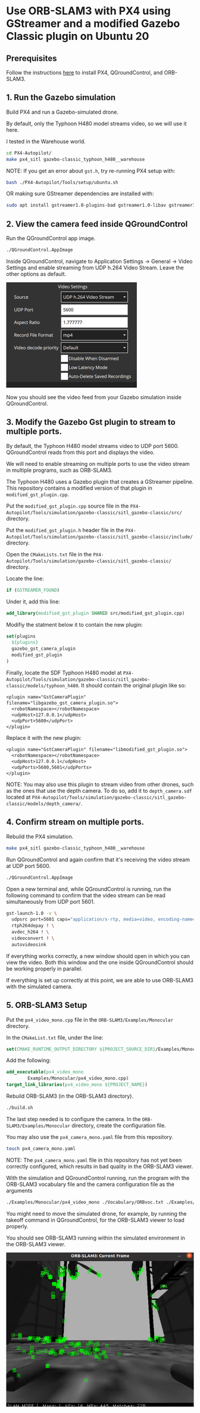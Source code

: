 # Use ORB-SLAM3 with PX4 using GStreamer and a modified Gazebo Classic plugin on Ubuntu 20


## Prerequisites
Follow the instructions [here](https://github.com/damiankryzia71/orbslam3-px4-qgc-ubuntu/tree/ubuntu20) to install PX4, QGroundControl, and ORB-SLAM3.

## 1. Run the Gazebo simulation
Build PX4 and run a Gazebo-simulated drone.

By default, only the Typhoon H480 model streams video, so we will use it here.

I tested in the Warehouse world.
```bash
cd PX4-Autopilot/
make px4_sitl gazebo-classic_typhoon_h480__warehouse
```
NOTE: If you get an error about `gst.h`, try re-running PX4 setup with:
```bash
bash ./PX4-Autopilot/Tools/setup/ubuntu.sh
```
OR making sure GStreamer dependencies are installed with:
```bash
sudo apt install gstreamer1.0-plugins-bad gstreamer1.0-libav gstreamer1.0-gl -y
```

## 2. View the camera feed inside QGroundControl
Run the QGroundControl app image.
```bash
./QGroundControl.AppImage
```
Inside QGroundControl, navigate to Application Settings -> General -> Video Settings and enable streaming from UDP h.264 Video Stream.
Leave the other options as default.

![QGC Settings](https://github.com/damiankryzia71/Senior-Project/blob/1ed7adff260b4aad2c58c51544a91dab3e8e70bd/screenshots/Screenshot%20from%202025-04-01%2018-06-33.png)

Now you should see the video feed from your Gazebo simulation inside QGroundControl.

## 3. Modify the Gazebo Gst plugin to stream to multiple ports.
By default, the Typhoon H480 model streams video to UDP port 5600. QGroundControl reads from this port and displays the video.

We will need to enable streaming on multiple ports to use the video stream in multiple programs, such as ORB-SLAM3.

The Typhoon H480 uses a Gazebo plugin that creates a GStreamer pipeline. This repository contains a modified version of that plugin in `modified_gst_plugin.cpp`.

Put the `modified_gst_plugin.cpp` source file in the `PX4-Autopilot/Tools/simulation/gazebo-classic/sitl_gazebo-classic/src/` directory.

Put the `modified_gst_plugin.h` header file in the `PX4-Autopilot/Tools/simulation/gazebo-classic/sitl_gazebo-classic/include/` directory.

Open the `CMakeLists.txt` file in the `PX4-Autopilot/Tools/simulation/gazebo-classic/sitl_gazebo-classic/` directory.

Locate the line:
```cmake
if (GSTREAMER_FOUND)
```
Under it, add this line:
```cmake
add_library(modified_gst_plugin SHARED src/modified_gst_plugin.cpp)
```
Modifiy the statment below it to contain the new plugin:
```cmake
set(plugins
  ${plugins}
  gazebo_gst_camera_plugin
  modified_gst_plugin
)
```
Finally, locate the SDF Typhoon H480 model at `PX4-Autopilot/Tools/simulation/gazebo-classic/sitl_gazebo-classic/models/typhoon_h480`.
It should contain the original plugin like so:
```sdf
<plugin name="GstCameraPlugin" filename="libgazebo_gst_camera_plugin.so">
  <robotNamespace></robotNamespace>
  <udpHost>127.0.0.1</udpHost>
  <udpPort>5600</udpPort>
</plugin>
```
Replace it with the new plugin:
```sdf
<plugin name="GstCameraPlugin" filename="libmodified_gst_plugin.so">
  <robotNamespace></robotNamespace>
  <udpHost>127.0.0.1</udpHost>
  <udpPorts>5600,5601</udpPorts>
</plugin>
```
NOTE: You may also use this plugin to stream video from other drones, such as the ones that use the depth camera. To do so, add it to `depth_camera.sdf` located at `PX4-Autopilot/Tools/simulation/gazebo-classic/sitl_gazebo-classic/models/depth_camera/`.

## 4. Confirm stream on multiple ports.
Rebuild the PX4 simulation.
```bash
make px4_sitl gazebo-classic_typhoon_h480__warehouse
```
Run QGroundControl and again confirm that it's receiving the video stream at UDP port 5600.
```bash
./QGroundControl.AppImage
```
Open a new terminal and, while QGroundControl is running, run the following command to confirm that the video stream can be read simultaneously from UDP port 5601.
```bash
gst-launch-1.0 -v \
  udpsrc port=5601 caps="application/x-rtp, media=video, encoding-name=H264, payload=96" ! \
  rtph264depay ! \
  avdec_h264 ! \
  videoconvert ! \
  autovideosink
```
If everything works correctly, a new window should open in which you can view the video. Both this window and the one inside QGroundControl should be working properly in parallel.

If everything is set up correctly at this point, we are able to use ORB-SLAM3 with the simulated camera.

## 5. ORB-SLAM3 Setup
Put the `px4_video_mono.cpp` file in the `ORB-SLAM3/Examples/Monocular` directory.

In the `CMakeList.txt` file, under the line:
```cmake
set(CMAKE_RUNTIME_OUTPUT_DIRECTORY ${PROJECT_SOURCE_DIR}/Examples/Monocular)
```
Add the following:
```cmake
add_executable(px4_video_mono
        Examples/Monocular/px4_video_mono.cpp)
target_link_libraries(px4_video_mono ${PROJECT_NAME})
```
Rebuild ORB-SLAM3 (in the ORB-SLAM3 directory).
```bash
./build.sh
```
The last step needed is to configure the camera. In the `ORB-SLAM3/Examples/Monocular` directory, create the configuration file.

You may also use the `px4_camera_mono.yaml` file from this repository.
```bash
touch px4_camera_mono.yaml
```
NOTE: The `px4_camera_mono.yaml` file in this repository has not yet been correctly configured, which results in bad quality in the ORB-SLAM3 viewer.

With the simulation and QGroundControl running, run the program with the ORB-SLAM3 vocabulary file and the camera configuration file as the arguments
```bash
./Examples/Monocular/px4_video_mono ./Vocabulary/ORBvoc.txt ./Examples/Monocular/px4_camera_mono.yaml
```
You might need to move the simulated drone, for example, by running the takeoff command in QGroundControl, for the ORB-SLAM3 viewer to load properly.

You should see ORB-SLAM3 running within the simulated environment in the ORB-SLAM3 viewer.

![ORB-SLAM3 Viewer Mono](https://github.com/damiankryzia71/Senior-Project/blob/2903567ff8f3655bf74684da16c5f6eac06fe27b/screenshots/Screenshot%202025-04-04%20170550.png)

